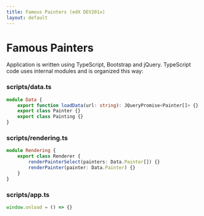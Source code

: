 ```yaml
---
title: Famous Painters (edX DEV201x)
layout: default
---
```


# Famous Painters

Application is written using TypeScript, Bootstrap and jQuery.
TypeScript code uses internal modules and is organized this way:

### scripts/data.ts

``` ts
module Data {
    export function loadData(url: string): JQueryPromise<Painter[]> {}
    export class Painter {}
    export class Painting {}
}
```

### scripts/rendering.ts

``` ts
module Rendering {
    export class Renderer {
        renderPainterSelect(painters: Data.Painter[]) {}
        renderPainter(painter: Data.Painter) {}
    }
}
```

### scripts/app.ts

``` ts
window.onload = () => {}
```
